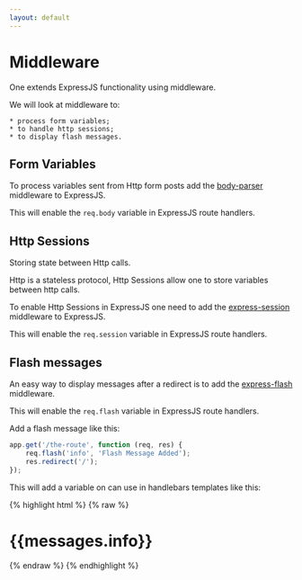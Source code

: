 ```yaml
---
layout: default
---
```


# Middleware

One extends ExpressJS functionality using middleware.

We will look at middleware to:

    * process form variables;
    * to handle http sessions;
    * to display flash messages.

## Form Variables

To process variables sent from Http form posts add the [body-parser](https://www.npmjs.com/package/body-parser) middleware to ExpressJS.

This will enable the `req.body` variable in ExpressJS route handlers.

## Http Sessions

Storing state between Http calls.

Http is a stateless protocol, Http Sessions allow one to store variables between http calls.

To enable Http Sessions in ExpressJS one need to add the [express-session](https://www.npmjs.com/package/express-session) middleware to ExpressJS.

This will enable the `req.session` variable in ExpressJS route handlers.

## Flash messages

An easy way to display messages after a redirect is to add the [express-flash](https://www.npmjs.com/package/express-flash) middleware.

This will enable the `req.flash` variable in ExpressJS route handlers.

Add a flash message like this:

```javascript
app.get('/the-route', function (req, res) {
    req.flash('info', 'Flash Message Added');
    res.redirect('/');
});
```

This will add a variable on can use in handlebars templates like this:

{% highlight html %}
{% raw %}
<div class="entry">
    <h1> {{messages.info}}</h1>
</div>{% endraw %}
{% endhighlight %}

